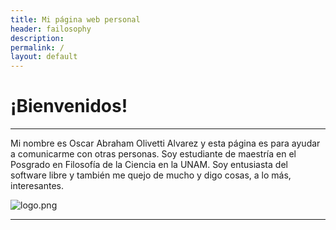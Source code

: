 ```yaml
---
title: Mi página web personal
header: failosophy
description:
permalink: /
layout: default
---
```


# ¡Bienvenidos!

---------------

Mi nombre es Oscar Abraham Olivetti Alvarez y esta página es para ayudar a comunicarme con otras personas. Soy estudiante de maestría en el Posgrado en Filosofía de la Ciencia en la UNAM. Soy entusiasta del software libre y también me quejo de mucho y digo cosas, a lo más, interesantes.

![logo.png](/failosophy/assets/images/logo.png)

---------------------
